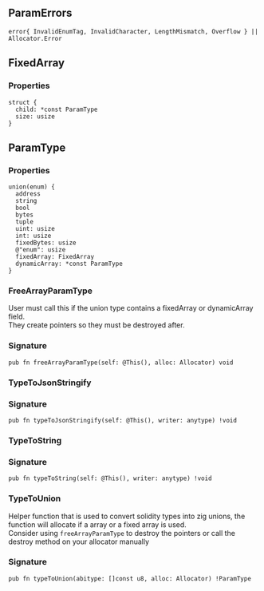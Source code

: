 ## ParamErrors

```zig
error{ InvalidEnumTag, InvalidCharacter, LengthMismatch, Overflow } || Allocator.Error
```

## FixedArray

### Properties

```zig
struct {
  child: *const ParamType
  size: usize
}
```

## ParamType

### Properties

```zig
union(enum) {
  address
  string
  bool
  bytes
  tuple
  uint: usize
  int: usize
  fixedBytes: usize
  @"enum": usize
  fixedArray: FixedArray
  dynamicArray: *const ParamType
}
```

### FreeArrayParamType
User must call this if the union type contains a fixedArray or dynamicArray field.\
They create pointers so they must be destroyed after.

### Signature

```zig
pub fn freeArrayParamType(self: @This(), alloc: Allocator) void
```

### TypeToJsonStringify
### Signature

```zig
pub fn typeToJsonStringify(self: @This(), writer: anytype) !void
```

### TypeToString
### Signature

```zig
pub fn typeToString(self: @This(), writer: anytype) !void
```

### TypeToUnion
Helper function that is used to convert solidity types into zig unions,
the function will allocate if a array or a fixed array is used.\
Consider using `freeArrayParamType` to destroy the pointers
or call the destroy method on your allocator manually

### Signature

```zig
pub fn typeToUnion(abitype: []const u8, alloc: Allocator) !ParamType
```

